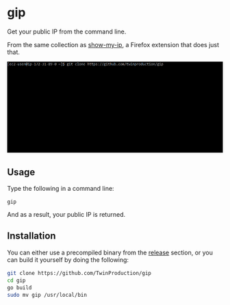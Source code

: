 # gip

Get your public IP from the command line.

From the same collection as [show-my-ip](https://github.com/TwinProduction/show-my-ip), a Firefox extension that does just that.

![installation](img/installation.gif)


## Usage

Type the following in a command line:

```
gip
```

And as a result, your public IP is returned.


## Installation

You can either use a precompiled binary from the [release](https://github.com/TwinProduction/gip/releases) section, 
or you can build it yourself by doing the following:

```bash
git clone https://github.com/TwinProduction/gip
cd gip
go build
sudo mv gip /usr/local/bin
```
